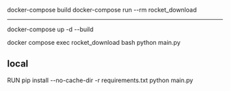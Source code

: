 docker-compose build
docker-compose run --rm rocket_download


-----
docker-compose up -d --build

docker compose exec rocket_download bash
python main.py

## local
RUN pip install --no-cache-dir -r requirements.txt
python main.py